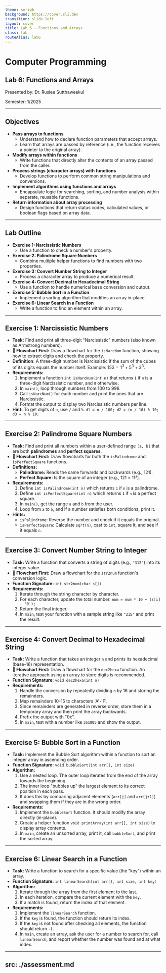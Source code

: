 ```yaml
---
theme: seriph
background: https://cover.sli.dev
transition: slide-left
layout: cover
title: Lab 6 - Functions and Arrays
class: lab
routeAlias: lab6
---
```


# Computer Programming
## Lab 6: Functions and Arrays

Presented by: Dr. Ruslee Sutthaweekul

Semester: 1/2025

---

## Objectives

*   **Pass arrays to functions**
    *   Understand how to declare function parameters that accept arrays.
    *   Learn that arrays are passed by reference (i.e., the function receives a pointer to the original array).
*   **Modify arrays within functions**
    *   Write functions that directly alter the contents of an array passed from the caller.
*   **Process strings (character arrays) with functions**
    *   Develop functions to perform common string manipulations and conversions.
*   **Implement algorithms using functions and arrays**
    *   Encapsulate logic for searching, sorting, and number analysis within separate, reusable functions.
*   **Return information about array processing**
    *   Design functions that return status codes, calculated values, or boolean flags based on array data.

---

## Lab Outline

*   **Exercise 1: Narcissistic Numbers**
    *   Use a function to check a number's property.
*   **Exercise 2: Palindrome Square Numbers**
    *   Combine multiple helper functions to find numbers with two properties.
*   **Exercise 3: Convert Number String to Integer**
    *   Process a character array to produce a numerical result.
*   **Exercise 4: Convert Decimal to Hexadecimal String**
    *   Use a function to handle numerical base conversion and output.
*   **Exercise 5: Bubble Sort in a Function**
    *   Implement a sorting algorithm that modifies an array in-place.
*   **Exercise 6: Linear Search in a Function**
    *   Write a function to find an element within an array.

---

## Exercise 1: Narcissistic Numbers

*   **Task:** Find and print all three-digit "Narcissistic" numbers (also known as Armstrong numbers).
*   **📝 Flowchart First:** Draw a flowchart for the `isNarcNum` function, showing how to extract digits and check the property.
*   **Definition:** A three-digit number is Narcissistic if the sum of the cubes of its digits equals the number itself. Example: $153 = 1^3 + 5^3 + 3^3$.
*   **Requirements:**
    1.  Implement a function `int isNarcNum(int n)` that returns `1` if `n` is a three-digit Narcissistic number, and `0` otherwise.
    2.  In `main()`, loop through numbers from 100 to 999.
    3.  Call `isNarcNum()` for each number and print the ones that are Narcissistic.
    4.  Format the output to display two Narcissistic numbers per line.
*   **Hint:** To get digits of `n`, use `/` and `%`. `d1 = n / 100; d2 = (n / 10) % 10; d3 = n % 10;`

---

## Exercise 2: Palindrome Square Numbers

*   **Task:** Find and print all numbers within a user-defined range `[a, b]` that are both **palindromes** and **perfect squares**.
*   **📝 Flowchart First:** Draw flowcharts for both the `isPalindrome` and `isPerfectSquare` functions.
*   **Definitions:**
    *   **Palindrome:** Reads the same forwards and backwards (e.g., 121).
    *   **Perfect Square:** Is the square of an integer (e.g., 121 = 11²).
*   **Requirements:**
    1.  Define `int isPalindrome(int n)` which returns `1` if `n` is a palindrome.
    2.  Define `int isPerfectSquare(int n)` which returns `1` if `n` is a perfect square.
    3.  In `main()`, get the range `a` and `b` from the user.
    4.  Loop from `a` to `b`, and if a number satisfies both conditions, print it.
*   **Hints:**
    *   `isPalindrome`: Reverse the number and check if it equals the original.
    *   `isPerfectSquare`: Calculate `sqrt(n)`, cast to `int`, square it, and see if it equals `n`.

---

## Exercise 3: Convert Number String to Integer

*   **Task:** Write a function that converts a string of digits (e.g., `"312"`) into its integer value.
*   **📝 Flowchart First:** Draw a flowchart for the `str2num` function's conversion logic.
*   **Function Signature:** `int str2num(char s[])`
*   **Requirements:**
    1.  Iterate through the string character by character.
    2.  For each character, update the total number. `num = num * 10 + (s[i] - '0');`
    3.  Return the final integer.
    4.  In `main`, test your function with a sample string like `"215"` and print the result.

---

## Exercise 4: Convert Decimal to Hexadecimal String

*   **Task:** Write a function that takes an integer `n` and prints its hexadecimal (base-16) representation.
*   **📝 Flowchart First:** Draw a flowchart for the `dec2hexa` function. An iterative approach using an array to store digits is recommended.
*   **Function Signature:** `void dec2hexa(int n)`
*   **Requirements:**
    1.  Handle the conversion by repeatedly dividing `n` by 16 and storing the remainders.
    2.  Map remainders 10-15 to characters 'A'-'F'.
    3.  Since remainders are generated in reverse order, store them in a temporary array and then print the array backwards.
    4.  Prefix the output with "0x".
    5.  In `main`, test with a number like `361005` and show the output.

---

## Exercise 5: Bubble Sort in a Function

*   **Task:** Implement the Bubble Sort algorithm within a function to sort an integer array in ascending order.
*   **Function Signature:** `void bubbleSort(int arr[], int size)`
*   **Algorithm:**
    1.  Use a nested loop. The outer loop iterates from the end of the array towards the beginning.
    2.  The inner loop "bubbles up" the largest element to its correct position in each pass.
    3.  It does this by comparing adjacent elements (`arr[j]` and `arr[j+1]`) and swapping them if they are in the wrong order.
*   **Requirements:**
    1.  Implement the `bubbleSort` function. It should modify the array directly (in-place).
    2.  Create a helper function `void printArray(int arr[], int size)` to display array contents.
    3.  In `main`, create an unsorted array, print it, call `bubbleSort`, and print the sorted array.

---

## Exercise 6: Linear Search in a Function

*   **Task:** Write a function to search for a specific value (the "key") within an array.
*   **Function Signature:** `int linearSearch(int arr[], int size, int key)`
*   **Algorithm:**
    1.  Iterate through the array from the first element to the last.
    2.  In each iteration, compare the current element with the `key`.
    3.  If a match is found, return the index of that element.
*   **Requirements:**
    1.  Implement the `linearSearch` function.
    2.  If the `key` is found, the function should return its index.
    3.  If the `key` is not found after checking all elements, the function should return `-1`.
    4.  In `main`, create an array, ask the user for a number to search for, call `linearSearch`, and report whether the number was found and at what index.

---
src: ./assessment.md
---